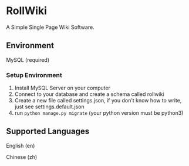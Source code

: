 # RollWiki
A Simple Single Page Wiki Software.
## Environment
MySQL (required)

### Setup Environment
1. Install MySQL Server on your computer
2. Connect to your database and create a schema called rollwiki
3. Create a new file called settings.json, if you don't know how to write, just see settings.default.json
4. run `python manage.py migrate` (your python version must be python3)
## Supported Languages
English (en)

Chinese (zh)
